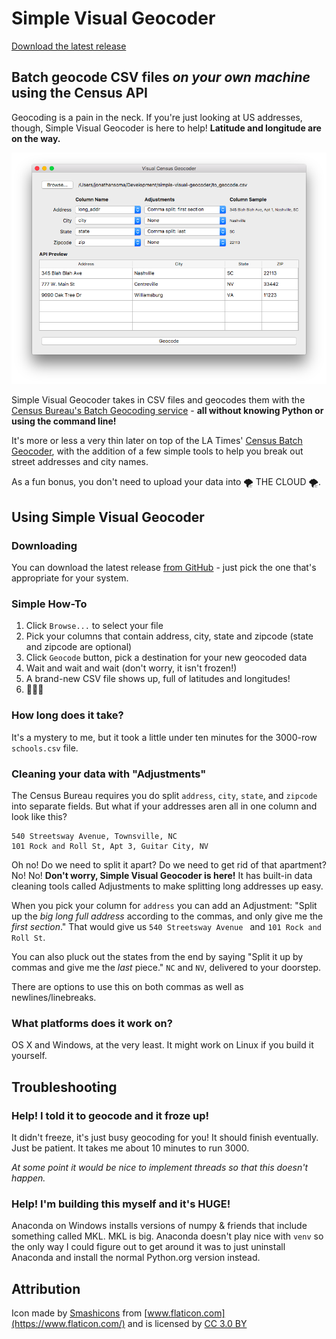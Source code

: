 # Simple Visual Geocoder

[Download the latest release](https://github.com/jsoma/simple-visual-geocoder/releases/latest)

## Batch geocode CSV files _on your own machine_ using the Census API

Geocoding is a pain in the neck. If you're just looking at US addresses, though, Simple Visual Geocoder is here to help! **Latitude and longitude are on the way.**

![](screenshots/main.png)

Simple Visual Geocoder takes in CSV files and geocodes them with the [Census Bureau's Batch Geocoding service](https://www.documentcloud.org/documents/3894452-Census-Geocoding-Services-API.html) - **all without knowing Python or using the command line!**

It's more or less a very thin later on top of the LA Times' [Census Batch Geocoder](https://github.com/datadesk/python-censusbatchgeocoder), with the addition of a few simple tools to help you break out street addresses and city names.

As a fun bonus, you don't need to upload your data into 🌪 THE CLOUD 🌪.

## Using Simple Visual Geocoder

### Downloading

You can download the latest release [from GitHub](https://github.com/jsoma/simple-visual-geocoder/releases/latest) - just pick the one that's appropriate for your system.

### Simple How-To

1. Click `Browse...` to select your file
2. Pick your columns that contain address, city, state and zipcode (state and zipcode are optional)
3. Click `Geocode` button, pick a destination for your new geocoded data
4. Wait and wait and wait (don't worry, it isn't frozen!)
5. A brand-new CSV file shows up, full of latitudes and longitudes!
6. 🎉🎉🎉

### How long does it take?

It's a mystery to me, but it took a little under ten minutes for the 3000-row `schools.csv` file.

### Cleaning your data with "Adjustments"

The Census Bureau requires you do split `address`, `city`, `state`, and `zipcode` into separate fields. But what if your addresses aren all in one column and  look like this?

```
540 Streetsway Avenue, Townsville, NC
101 Rock and Roll St, Apt 3, Guitar City, NV
```

Oh no! Do we need to split it apart? Do we need to get rid of that apartment? No! No! **Don't worry, Simple Visual Geocoder is here!** It has built-in data cleaning tools called Adjustments to make splitting long addresses up easy.

When you pick your column for `address` you can add an Adjustment: "Split up the _big long full address_ according to the commas, and only give me the _first section_." That would give us `540 Streetsway Avenue ` and `101 Rock and Roll St`.

You can also pluck out the states from the end by saying "Split it up by commas and give me the _last_ piece." `NC` and `NV`, delivered to your doorstep.

There are options to use this on both commas as well as newlines/linebreaks.

### What platforms does it work on?

OS X and Windows, at the very least. It might work on Linux if you build it yourself.

## Troubleshooting

### Help! I told it to geocode and it froze up!

It didn't freeze, it's just busy geocoding for you! It should finish eventually. Just be patient. It takes me about 10 minutes to run 3000.

_At some point it would be nice to implement threads so that this doesn't happen._

### Help! I'm building this myself and it's HUGE!

Anaconda on Windows installs versions of numpy & friends that include something called MKL. MKL is big. Anaconda doesn't play nice with `venv` so the only way I could figure out to get around it was to just uninstall Anaconda and install the normal Python.org version instead.	

## Attribution

Icon made by [Smashicons](https://www.flaticon.com/authors/smashicons) from [www.flaticon.com](https://www.flaticon.com/) and is licensed by [CC 3.0 BY](http://creativecommons.org/licenses/by/3.0/)
